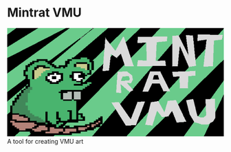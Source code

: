# Mintrat VMU
![alt text](https://github.com/cypressru/mintrat-vmu/blob/[branch]/mintratvmu.png?raw=true)
A tool for creating VMU art

